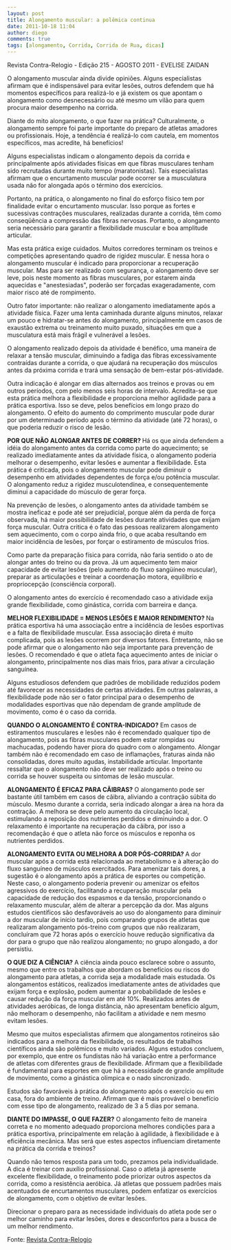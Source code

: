 ```yaml
---
layout: post
title: Alongamento muscular: a polêmica continua
date: 2011-10-18 11:04
author: diego
comments: true
tags: [alongamento, Corrida, Corrida de Rua, dicas]
---
```

Revista Contra-Relogio - Edição 215 - AGOSTO 2011 - EVELISE ZAIDAN
<div id="iniciomateria">

O alongamento muscular ainda divide opiniões. Alguns especialistas afirmam que é indispensável para evitar lesões, outros defendem que há momentos específicos para realizá-lo e já existem os que apontam o alongamento como desnecessário ou até mesmo um vilão para quem procura maior desempenho na corrida.

</div>
Diante do mito alongamento, o que fazer na prática? Culturalmente, o alongamento sempre foi parte importante do preparo de atletas amadores ou profissionais. Hoje, a tendência é realizá-lo com cautela, em momentos específicos, mas acredite, há benefícios!

Alguns especialistas indicam o alongamento depois da corrida e principalmente após atividades físicas em que fibras musculares tenham sido recrutadas durante muito tempo (maratonistas). Tais especialistas afirmam que o encurtamento muscular pode ocorrer se a musculatura usada não for alongada após o término dos exercícios.

Portanto, na prática, o alongamento no final do esforço físico tem por finalidade evitar o encurtamento muscular. Isso porque as fortes e sucessivas contrações musculares, realizadas durante a corrida, têm como conseqüência a compressão das fibras nervosas. Portanto, o alongamento seria necessário para garantir a flexibilidade muscular e boa amplitude articular.

Mas esta prática exige cuidados. Muitos corredores terminam os treinos e competições apresentando quadro de rigidez muscular. E nessa hora o alongamento muscular é indicado para proporcionar a recuperação muscular. Mas para ser realizado com segurança, o alongamento deve ser leve, pois neste momento as fibras musculares, por estarem ainda aquecidas e "anestesiadas", poderão ser forçadas exageradamente, com maior risco até de rompimento.

Outro fator importante: não realizar o alongamento imediatamente após a atividade física. Fazer uma lenta caminhada durante alguns minutos, relaxar um pouco e hidratar-se antes do alongamento, principalmente em casos de exaustão extrema ou treinamento muito puxado, situações em que a musculatura está mais frágil e vulnerável a lesões.

O alongamento realizado depois da atividade é benéfico, uma maneira de relaxar a tensão muscular, diminuindo a fadiga das fibras excessivamente contraídas durante a corrida, o que ajudará na recuperação dos músculos antes da próxima corrida e trará uma sensação de bem-estar pós-atividade.

Outra indicação é alongar em dias alternados aos treinos e provas ou em outros períodos, com pelo menos seis horas de intervalo. Acredita-se que esta prática melhora a flexibilidade e proporciona melhor agilidade para a prática esportiva. Isso se deve, pelos benefícios em longo prazo do alongamento. O efeito do aumento do comprimento muscular pode durar por um determinado período após o término da atividade (até 72 horas), o que poderia reduzir o risco de lesão.

<strong>POR QUE NÃO ALONGAR ANTES DE CORRER? </strong>Há os que ainda defendem a idéia do alongamento antes da corrida como parte do aquecimento; se realizado imediatamente antes da atividade física, o alongamento poderia melhorar o desempenho, evitar lesões e aumentar a flexibilidade. Esta prática é criticada, pois o alongamento muscular pode diminuir o desempenho em atividades dependentes de força e/ou potência muscular. O alongamento reduz a rigidez musculotendínea, e consequentemente diminui a capacidade do músculo de gerar força.

Na prevenção de lesões, o alongamento antes da atividade também se mostra ineficaz e pode até ser prejudicial, porque além da perda de força observada, há maior possibilidade de lesões durante atividades que exijam força muscular. Outra critica é o fato das pessoas realizarem alongamento sem aquecimento, com o corpo ainda frio, o que acaba resultando em maior incidência de lesões, por forçar o estiramento de músculos frios.

Como parte da preparação física para corrida, não faria sentido o ato de alongar antes do treino ou da prova. Já um aquecimento tem maior capacidade de evitar lesões (pelo aumento do fluxo sangüíneo muscular), preparar as articulações e treinar a coordenação motora, equilíbrio e propriocepção (consciência corporal).

O alongamento antes do exercício é recomendado caso a atividade exija grande flexibilidade, como ginástica, corrida com barreira e dança.

<strong>MELHOR FLEXIBILIDADE = MENOS LESÕES E MAIOR RENDIMENTO?</strong><strong> </strong>Na prática esportiva há uma associação entre a incidência de lesões esportivas e a falta de flexibilidade muscular. Essa associação direta é muito complicada, pois as lesões ocorrem por diversos fatores. Entretanto, não se pode afirmar que o alongamento não seja importante para prevenção de lesões. O recomendado é que o atleta faça aquecimento antes de iniciar o alongamento, principalmente nos dias mais frios, para ativar a circulação sanguínea.



Alguns estudiosos defendem que padrões de mobilidade reduzidos podem até favorecer as necessidades de certas atividades. Em outras palavras, a flexibilidade pode não ser o fator principal para o desempenho de modalidades esportivas que não dependam de grande amplitude de movimento, como é o caso da corrida.

<strong>QUANDO O ALONGAMENTO É CONTRA-INDICADO?</strong> Em casos de estiramentos musculares e lesões não é recomendado qualquer tipo de alongamento, pois as fibras musculares podem estar rompidas ou machucadas, podendo haver piora do quadro com o alongamento. Alongar também não é recomendado em caso de inflamações, fraturas ainda não consolidadas, dores muito agudas, instabilidade articular. Importante ressaltar que o alongamento não deve ser realizado após o treino ou corrida se houver suspeita ou sintomas de lesão muscular.

<strong>ALONGAMENTO É EFICAZ PARA CÃIBRAS?</strong> O alongamento pode ser bastante útil também em casos de cãibra, aliviando a contração súbita do músculo. Mesmo durante a corrida, seria indicado alongar a área na hora da contração. A melhora se deve pelo aumento da circulação local, estimulando a reposição dos nutrientes perdidos e diminuindo a dor. O relaxamento é importante na recuperação da cãibra, por isso a recomendação é que o atleta não force os músculos e reponha os nutrientes perdidos.

<strong>ALONGAMENTO EVITA OU MELHORA A DOR PÓS-CORRIDA?</strong><strong> </strong>A dor muscular após a corrida está relacionada ao metabolismo e à alteração do fluxo sanguíneo de músculos exercitados. Para amenizar tais dores, a sugestão é o alongamento após a prática de esportes ou competição. Neste caso, o alongamento poderia prevenir ou amenizar os efeitos agressivos do exercício, facilitando a recuperação muscular pela capacidade de redução dos espasmos e da tensão, proporcionando o relaxamento muscular, além de alterar a percepção da dor. Mas alguns estudos científicos são desfavoráveis ao uso do alongamento para diminuir a dor muscular de início tardio, pois comparando grupos de atletas que realizaram alongamento pós-treino com grupos que não realizaram, concluíram que 72 horas após o exercício houve redução significativa da dor para o grupo que não realizou alongamento; no grupo alongado, a dor persistiu.

<strong>O QUE DIZ A CIÊNCIA?</strong> A ciência ainda pouco esclarece sobre o assunto, mesmo que entre os trabalhos que abordam os benefícios ou riscos do alongamento para atletas, a corrida seja a modalidade mais estudada. Os alongamentos estáticos, realizados imediatamente antes de atividades que exijam força e explosão, podem aumentar a probabilidade de lesões e causar redução da força muscular em até 10%. Realizados antes de atividades aeróbicas, de longa distância, não apresentam benefício algum, não melhoram o desempenho, não facilitam a atividade e nem mesmo evitam lesões.

Mesmo que muitos especialistas afirmem que alongamentos rotineiros são indicados para a melhora da flexibilidade, os resultados de trabalhos científicos ainda são polêmicos e muito variados. Alguns estudos concluem, por exemplo, que entre os fundistas não há variação entre a performance de atletas com diferentes graus de flexibilidade. Afirmam que a flexibilidade é fundamental para esportes em que há a necessidade de grande amplitude de movimento, como a ginástica olímpica e o nado sincronizado.

Estudos são favoráveis à prática do alongamento após o exercício ou em casa, fora do ambiente de treino. Afirmam que é mais provável o benefício com esse tipo de alongamento, realizado de 3 a 5 dias por semana.

<strong>DIANTE DO IMPASSE, O QUE FAZER?</strong> O alongamento feito de maneira correta e no momento adequado proporciona melhores condições para a prática esportiva, principalmente em relação à agilidade, à flexibilidade e à eficiência mecânica. Mas será que estes aspectos influenciam diretamente na prática da corrida e treinos?

Quando não temos resposta para um todo, prezamos pela individualidade. A dica é treinar com auxílio profissional. Caso o atleta já apresente excelente flexibilidade, o treinamento pode priorizar outros aspectos da corrida, como a resistência aeróbica. Já atletas que possuem padrões mais acentuados de encurtamentos musculares, podem enfatizar os exercícios de alongamento, com o objetivo de evitar lesões.

Direcionar o preparo para as necessidade individuais do atleta pode ser o melhor caminho para evitar lesões, dores e desconfortos para a busca de um melhor rendimento.

Fonte: <a href="http://www.contrarelogio.com.br/materia/alongamento-muscular-a-polemica-continua/" target="_blank">Revista Contra-Relogio</a>


